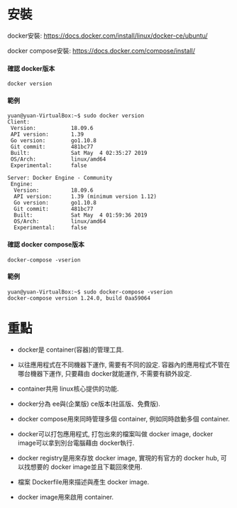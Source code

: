 # 安裝

docker安裝: https://docs.docker.com/install/linux/docker-ce/ubuntu/

docker compose安裝: https://docs.docker.com/compose/install/

#### 確認 docker版本
```shell
docker version
```

#### 範例
```shell
yuan@yuan-VirtualBox:~$ sudo docker version
Client:
 Version:           18.09.6
 API version:       1.39
 Go version:        go1.10.8
 Git commit:        481bc77
 Built:             Sat May  4 02:35:27 2019
 OS/Arch:           linux/amd64
 Experimental:      false

Server: Docker Engine - Community
 Engine:
  Version:          18.09.6
  API version:      1.39 (minimum version 1.12)
  Go version:       go1.10.8
  Git commit:       481bc77
  Built:            Sat May  4 01:59:36 2019
  OS/Arch:          linux/amd64
  Experimental:     false
```

#### 確認 docker compose版本
```shell
docker-compose -vserion
```

#### 範例
```shell
yuan@yuan-VirtualBox:~$ sudo docker-compose -vserion
docker-compose version 1.24.0, build 0aa59064
```

# 重點

- docker是 container(容器)的管理工具.

- 以往應用程式在不同機器下運作, 需要有不同的設定. 容器內的應用程式不管在哪台機器下運作, 只要藉由 docker就能運作, 不需要有額外設定.

- container共用 linux核心提供的功能.

- docker分為 ee與(企業版) ce版本(社區版、免費版).

- docker compose用來同時管理多個 container, 例如同時啟動多個 container.

- docker可以打包應用程式, 打包出來的檔案叫做 docker image, docker image可以拿到別台電腦藉由 docker執行.

- docker registry是用來存放 docker image, 實現的有官方的 docker hub, 可以找想要的 docker image並且下載回來使用.

- 檔案 Dockerfile用來描述與產生 docker image.

- docker image用來啟用 container.